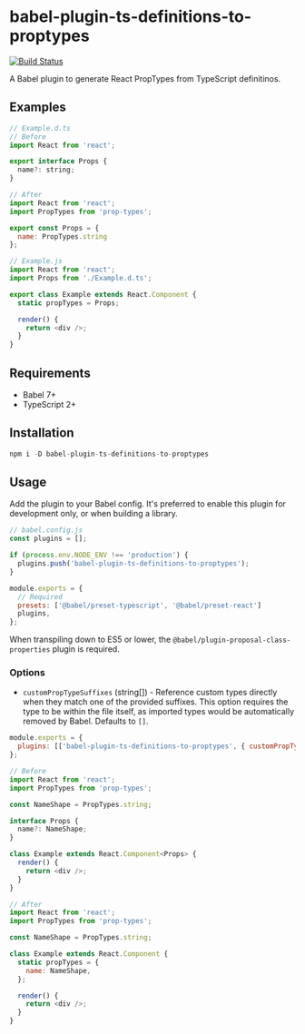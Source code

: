# babel-plugin-ts-definitions-to-proptypes

[![Build Status](https://travis-ci.org/ruslankhh/babel-plugin-ts-definitions-to-proptypes.svg?branch=master)](https://travis-ci.org/ruslankhh/babel-plugin-ts-definitions-to-proptypes)

A Babel plugin to generate React PropTypes from TypeScript definitinos.

## Examples

```js
// Example.d.ts
// Before
import React from 'react';

export interface Props {
  name?: string;
}

// After
import React from 'react';
import PropTypes from 'prop-types';

export const Props = {
  name: PropTypes.string
};
```

```js
// Example.js
import React from 'react';
import Props from './Example.d.ts';

export class Example extends React.Component {
  static propTypes = Props;

  render() {
    return <div />;
  }
}
```

## Requirements

- Babel 7+
- TypeScript 2+

## Installation

```js
npm i -D babel-plugin-ts-definitions-to-proptypes
```

## Usage

Add the plugin to your Babel config. It's preferred to enable this plugin for development only, or
when building a library.

```js
// babel.config.js
const plugins = [];

if (process.env.NODE_ENV !== 'production') {
  plugins.push('babel-plugin-ts-definitions-to-proptypes');
}

module.exports = {
  // Required
  presets: ['@babel/preset-typescript', '@babel/preset-react']
  plugins,
};
```

When transpiling down to ES5 or lower, the `@babel/plugin-proposal-class-properties` plugin is
required.

### Options

- `customPropTypeSuffixes` (string[]) - Reference custom types directly when they match one of the
  provided suffixes. This option requires the type to be within the file itself, as imported types
  would be automatically removed by Babel. Defaults to `[]`.

```js
module.exports = {
  plugins: [['babel-plugin-ts-definitions-to-proptypes', { customPropTypeSuffixes: ['Shape'] }]],
};
```

```js
// Before
import React from 'react';
import PropTypes from 'prop-types';

const NameShape = PropTypes.string;

interface Props {
  name?: NameShape;
}

class Example extends React.Component<Props> {
  render() {
    return <div />;
  }
}

// After
import React from 'react';
import PropTypes from 'prop-types';

const NameShape = PropTypes.string;

class Example extends React.Component {
  static propTypes = {
    name: NameShape,
  };

  render() {
    return <div />;
  }
}
```
